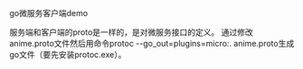 go微服务客户端demo

服务端和客户端的proto是一样的，是对微服务接口的定义。
通过修改anime.proto文件然后用命令protoc --go_out=plugins=micro:. anime.proto生成go文件（要先安装protoc.exe）。